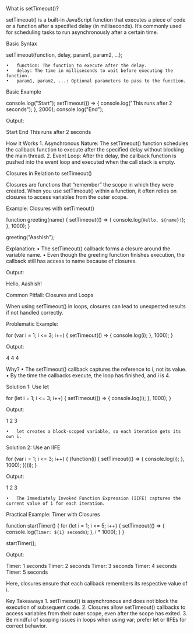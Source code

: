 What is setTimeout()?

setTimeout() is a built-in JavaScript function that executes a piece of code or a function after a specified delay (in milliseconds). It’s commonly used for scheduling tasks to run asynchronously after a certain time.

Basic Syntax

setTimeout(function, delay, param1, param2, ...);

	•	function: The function to execute after the delay.
	•	delay: The time in milliseconds to wait before executing the function.
	•	param1, param2, ...: Optional parameters to pass to the function.

Basic Example

console.log("Start");
setTimeout(() => {
    console.log("This runs after 2 seconds");
}, 2000);
console.log("End");

Output:

Start
End
This runs after 2 seconds

How it Works
	1.	Asynchronous Nature: The setTimeout() function schedules the callback function to execute after the specified delay without blocking the main thread.
	2.	Event Loop: After the delay, the callback function is pushed into the event loop and executed when the call stack is empty.

Closures in Relation to setTimeout()

Closures are functions that “remember” the scope in which they were created. When you use setTimeout() within a function, it often relies on closures to access variables from the outer scope.

Example: Closures with setTimeout()

function greeting(name) {
    setTimeout(() => {
        console.log(`Hello, ${name}!`);
    }, 1000);
}

greeting("Aashish");

Explanation:
	•	The setTimeout() callback forms a closure around the variable name.
	•	Even though the greeting function finishes execution, the callback still has access to name because of closures.

Output:

Hello, Aashish!

Common Pitfall: Closures and Loops

When using setTimeout() in loops, closures can lead to unexpected results if not handled correctly.

Problematic Example:

for (var i = 1; i <= 3; i++) {
    setTimeout(() => {
        console.log(i);
    }, 1000);
}

Output:

4
4
4

Why?
	•	The setTimeout() callback captures the reference to i, not its value.
	•	By the time the callbacks execute, the loop has finished, and i is 4.

Solution 1: Use let

for (let i = 1; i <= 3; i++) {
    setTimeout(() => {
        console.log(i);
    }, 1000);
}

Output:

1
2
3

	•	let creates a block-scoped variable, so each iteration gets its own i.

Solution 2: Use an IIFE

for (var i = 1; i <= 3; i++) {
    (function(i) {
        setTimeout(() => {
            console.log(i);
        }, 1000);
    })(i);
}

Output:

1
2
3

	•	The Immediately Invoked Function Expression (IIFE) captures the current value of i for each iteration.

Practical Example: Timer with Closures

function startTimer() {
    for (let i = 1; i <= 5; i++) {
        setTimeout(() => {
            console.log(`Timer: ${i} seconds`);
        }, i * 1000);
    }
}

startTimer();

Output:

Timer: 1 seconds
Timer: 2 seconds
Timer: 3 seconds
Timer: 4 seconds
Timer: 5 seconds

Here, closures ensure that each callback remembers its respective value of i.

Key Takeaways
	1.	setTimeout() is asynchronous and does not block the execution of subsequent code.
	2.	Closures allow setTimeout() callbacks to access variables from their outer scope, even after the scope has exited.
	3.	Be mindful of scoping issues in loops when using var; prefer let or IIFEs for correct behavior.